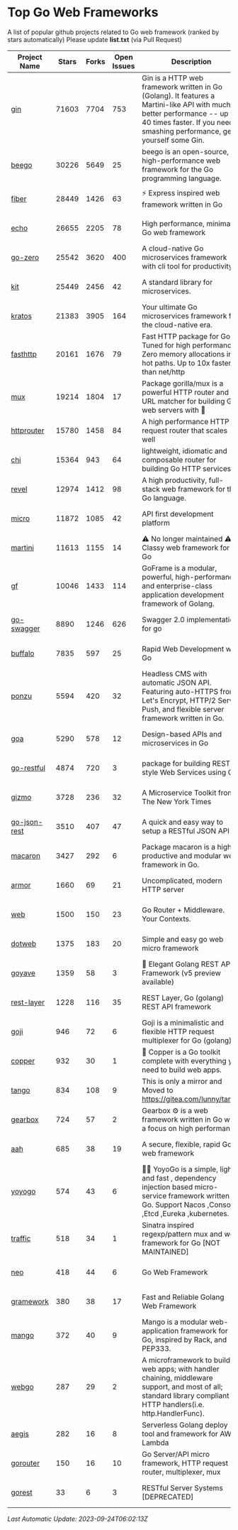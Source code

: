 # Top Go Web Frameworks
A list of popular github projects related to Go web framework (ranked by stars automatically)
Please update **list.txt** (via Pull Request)

| Project Name | Stars | Forks | Open Issues | Description | Last Commit |
| ------------ | ----- | ----- | ----------- | ----------- | ----------- |
| [gin](https://github.com/gin-gonic/gin) | 71603 | 7704 | 753 | Gin is a HTTP web framework written in Go (Golang). It features a Martini-like API with much better performance -- up to 40 times faster. If you need smashing performance, get yourself some Gin. | 2023-09-08 14:18:00 |
| [beego](https://github.com/beego/beego) | 30226 | 5649 | 25 | beego is an open-source, high-performance web framework for the Go programming language. | 2023-09-24 04:49:13 |
| [fiber](https://github.com/gofiber/fiber) | 28449 | 1426 | 63 | ⚡️ Express inspired web framework written in Go | 2023-09-21 09:06:02 |
| [echo](https://github.com/labstack/echo) | 26655 | 2205 | 78 | High performance, minimalist Go web framework | 2023-09-19 05:24:47 |
| [go-zero](https://github.com/zeromicro/go-zero) | 25542 | 3620 | 400 | A cloud-native Go microservices framework with cli tool for productivity. | 2023-09-21 14:22:33 |
| [kit](https://github.com/go-kit/kit) | 25449 | 2456 | 42 | A standard library for microservices. | 2023-05-29 21:23:33 |
| [kratos](https://github.com/go-kratos/kratos) | 21383 | 3905 | 164 | Your ultimate Go microservices framework for the cloud-native era. | 2023-08-30 13:14:53 |
| [fasthttp](https://github.com/valyala/fasthttp) | 20161 | 1676 | 79 | Fast HTTP package for Go. Tuned for high performance. Zero memory allocations in hot paths. Up to 10x faster than net/http | 2023-09-22 12:21:18 |
| [mux](https://github.com/gorilla/mux) | 19214 | 1804 | 17 | Package gorilla/mux is a powerful HTTP router and URL matcher for building Go web servers with 🦍 | 2023-09-21 03:06:08 |
| [httprouter](https://github.com/julienschmidt/httprouter) | 15780 | 1458 | 84 | A high performance HTTP request router that scales well | 2022-06-03 15:51:59 |
| [chi](https://github.com/go-chi/chi) | 15364 | 943 | 64 | lightweight, idiomatic and composable router for building Go HTTP services | 2023-08-08 19:06:48 |
| [revel](https://github.com/revel/revel) | 12974 | 1412 | 98 | A high productivity, full-stack web framework for the Go language. | 2022-04-12 20:53:30 |
| [micro](https://github.com/micro/micro) | 11872 | 1085 | 42 | API first development platform | 2023-07-28 18:28:23 |
| [martini](https://github.com/go-martini/martini) | 11613 | 1155 | 14 | ⚠️ No longer maintained ⚠️  Classy web framework for Go | 2017-01-21 21:58:54 |
| [gf](https://github.com/gogf/gf) | 10046 | 1433 | 114 | GoFrame is a modular, powerful, high-performance and enterprise-class application development framework of Golang.  | 2023-09-19 12:20:13 |
| [go-swagger](https://github.com/go-swagger/go-swagger) | 8890 | 1246 | 626 | Swagger 2.0 implementation for go | 2023-08-21 22:25:45 |
| [buffalo](https://github.com/gobuffalo/buffalo) | 7835 | 597 | 25 | Rapid Web Development w/ Go | 2023-01-26 15:34:17 |
| [ponzu](https://github.com/ponzu-cms/ponzu) | 5594 | 420 | 32 | Headless CMS with automatic JSON API. Featuring auto-HTTPS from Let's Encrypt, HTTP/2 Server Push, and flexible server framework written in Go. | 2020-01-02 00:14:32 |
| [goa](https://github.com/goadesign/goa) | 5290 | 578 | 12 | Design-based APIs and microservices in Go | 2023-09-22 18:30:14 |
| [go-restful](https://github.com/emicklei/go-restful) | 4874 | 720 | 3 | package for building REST-style Web Services using Go | 2023-08-19 07:17:29 |
| [gizmo](https://github.com/nytimes/gizmo) | 3728 | 236 | 32 | A Microservice Toolkit from The New York Times | 2021-04-30 15:27:05 |
| [go-json-rest](https://github.com/ant0ine/go-json-rest) | 3510 | 407 | 47 | A quick and easy way to setup a RESTful JSON API | 2017-09-13 04:12:08 |
| [macaron](https://github.com/go-macaron/macaron) | 3427 | 292 | 6 | Package macaron is a high productive and modular web framework in Go. | 2023-09-11 02:41:23 |
| [armor](https://github.com/labstack/armor) | 1660 | 69 | 21 | Uncomplicated, modern HTTP server | 2019-08-03 18:10:09 |
| [web](https://github.com/gocraft/web) | 1500 | 150 | 23 | Go Router + Middleware. Your Contexts. | 2019-02-07 15:06:52 |
| [dotweb](https://github.com/devfeel/dotweb) | 1375 | 183 | 20 | Simple and easy go web micro framework | 2023-04-15 08:06:03 |
| [goyave](https://github.com/go-goyave/goyave) | 1359 | 58 | 3 | 🍐 Elegant Golang REST API Framework (v5 preview available) | 2023-06-09 14:22:05 |
| [rest-layer](https://github.com/rs/rest-layer) | 1228 | 116 | 35 | REST Layer, Go (golang) REST API framework | 2021-09-30 23:58:01 |
| [goji](https://github.com/goji/goji) | 946 | 72 | 6 | Goji is a minimalistic and flexible HTTP request multiplexer for Go (golang) | 2019-01-26 23:58:29 |
| [copper](https://github.com/gocopper/copper) | 932 | 30 | 1 | 🚀‏‏‎    ‎‏‏‎‏‏‎‎‎‎‎‎Copper is a Go toolkit complete with everything you need to build web apps. | 2023-08-17 19:12:35 |
| [tango](https://github.com/lunny/tango) | 834 | 108 | 9 | This is only a mirror and Moved to https://gitea.com/lunny/tango | 2019-05-17 03:31:10 |
| [gearbox](https://github.com/gogearbox/gearbox) | 724 | 57 | 2 | Gearbox :gear: is a web framework written in Go with a focus on high performance | 2022-09-21 00:20:37 |
| [aah](https://github.com/go-aah/aah) | 685 | 38 | 19 | A secure, flexible, rapid Go web framework | 2020-09-02 02:31:20 |
| [yoyogo](https://github.com/yoyofx/yoyogo) | 574 | 43 | 6 | 🦄🌈 YoyoGo is a simple, light and fast , dependency injection based micro-service framework written in Go. Support Nacos ,Consoul ,Etcd ,Eureka ,kubernetes. | 2023-05-06 03:13:09 |
| [traffic](https://github.com/gravityblast/traffic) | 518 | 34 | 1 | Sinatra inspired regexp/pattern mux and web framework for Go [NOT MAINTAINED] | 2015-11-26 21:31:07 |
| [neo](https://github.com/ivpusic/neo) | 418 | 44 | 6 | Go Web Framework | 2017-08-14 23:54:31 |
| [gramework](https://github.com/gramework/gramework) | 380 | 38 | 17 | Fast and Reliable Golang Web Framework | 2023-01-24 23:49:42 |
| [mango](https://github.com/paulbellamy/mango) | 372 | 40 | 9 | Mango is a modular web-application framework for Go, inspired by Rack, and PEP333. | 2017-10-17 08:18:43 |
| [webgo](https://github.com/bnkamalesh/webgo) | 287 | 29 | 2 | A microframework to build web apps; with handler chaining, middleware support, and most of all; standard library compliant HTTP handlers(i.e. http.HandlerFunc). | 2023-03-08 16:03:21 |
| [aegis](https://github.com/tmaiaroto/aegis) | 282 | 16 | 8 | Serverless Golang deploy tool and framework for AWS Lambda | 2019-07-28 17:59:41 |
| [gorouter](https://github.com/vardius/gorouter) | 150 | 16 | 10 | Go Server/API micro framework, HTTP request router, multiplexer, mux | 2022-10-28 23:16:55 |
| [gorest](https://github.com/tideland/gorest) | 33 | 6 | 3 | RESTful Server Systems [DEPRECATED] | 2017-11-10 13:00:37 |

*Last Automatic Update: 2023-09-24T06:02:13Z*